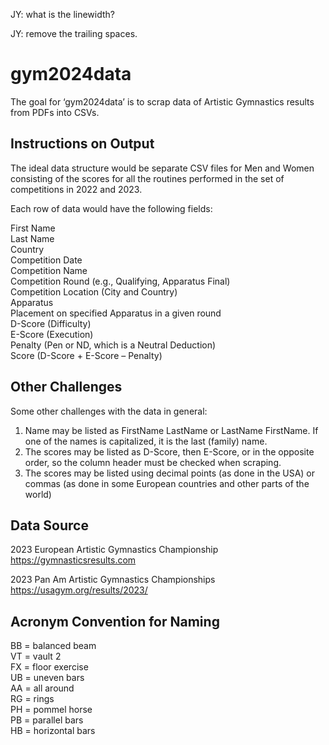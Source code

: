 JY: what is the linewidth?

JY: remove the trailing spaces.

# gym2024data

The goal for ‘gym2024data’ is to scrap data of Artistic Gymnastics results from PDFs into CSVs.

## Instructions on Output

The ideal data structure would be separate CSV files for Men and Women consisting of the scores for all the routines performed in the set of competitions in 2022 and 2023.

Each row of data would have the following fields:

First Name\
Last Name\
Country\
Competition Date\
Competition Name\
Competition Round (e.g., Qualifying, Apparatus Final)\
Competition Location (City and Country)\
Apparatus\
Placement on specified Apparatus in a given round\
D-Score (Difficulty)\
E-Score (Execution)\
Penalty (Pen or ND, which is a Neutral Deduction)\
Score (D-Score + E-Score – Penalty)


## Other Challenges

Some other challenges with the data in general:

1. Name may be listed as FirstName LastName or LastName FirstName. If one of the names is capitalized, it is the last (family) name.
2. The scores may be listed as D-Score, then E-Score, or in the opposite order, so the column header must be checked when scraping.
3. The scores may be listed using decimal points (as done in the USA) or commas (as done in some European countries and other parts of the world)

## Data Source

2023 European Artistic Gymnastics Championship\
https://gymnasticsresults.com

2023 Pan Am Artistic Gymnastics Championships\
https://usagym.org/results/2023/

## Acronym Convention for Naming
BB = balanced beam\
VT = vault 2\
FX = floor exercise\
UB = uneven bars\
AA = all around\
RG = rings\
PH = pommel horse\
PB = parallel bars\
HB = horizontal bars

